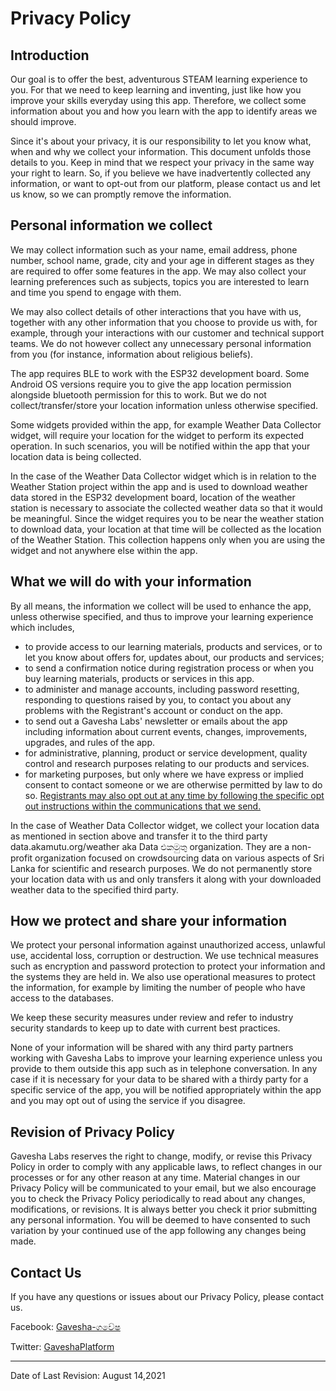 # Privacy Policy

## Introduction
Our goal is to offer the best, adventurous STEAM learning experience to you. 
For that we need to keep learning and inventing, just like how you improve your skills everyday using this app. 
Therefore, we collect some information about you and how you learn with the app to identify areas we should improve.

Since it's about your privacy, it is our responsibility to let you know what, when and why we collect your information. 
This document unfolds those details to you. Keep in mind that we respect your privacy in the same way your right to learn. 
So, if you believe we have inadvertently collected any information, or want to opt-out from our platform, 
please contact us and let us know, so we can promptly remove the information.

## Personal information we collect
We may collect information such as your name, email address, phone number, school name, grade, city and your age in different 
stages as they are required to offer some features in the app. 
We may also collect your learning preferences such as subjects, topics you are interested to learn and time you spend to engage with them.

We may also collect details of other interactions that you have with us, together with any other information that you 
choose to provide us with, for example, through your interactions with our customer and technical support teams. 
We do not however collect any unnecessary personal information from you (for instance, information about religious beliefs).

The app requires BLE to work with the ESP32 development board. Some Android OS versions require you to give the app location permission alongside bluetooth permission for this to work. But we do not collect/transfer/store your location information unless otherwise specified.

Some widgets provided within the app, for example Weather Data Collector widget, will require your location for the widget to perform its expected operation. In such scenarios, you will be notified within the app that your location data is being collected.

In the case of the Weather Data Collector widget which is in relation to the Weather Station project within the app and is used to download weather data stored in the ESP32 development board, location of the weather station is necessary to associate the collected weather data so that it would be meaningful. Since the widget requires you to be near the weather station to download data, your location at that time will be collected as the location of the Weather Station. This collection happens only when you are using the widget and not anywhere else within the app.

## What we will do with your information
By all means, the information we collect will be used to enhance the app, unless otherwise specified, and thus to improve your learning experience which includes,

- to provide access to our learning materials, products and services, or to let you know about offers for, 
updates about, our products and services;
- to send a confirmation notice during registration process or when you buy learning materials, products or services in this app.
- to administer and manage accounts, including password resetting, responding to questions raised by you, 
to contact you about any problems with the Registrant's account or conduct on the app.
- to send out a Gavesha Labs' newsletter or emails about the app including information about current events, changes, 
improvements, upgrades, and rules of the app.
- for administrative, planning, product or service development, quality control and research purposes relating to our products and services.
- for marketing purposes, but only where we have express or implied consent to contact someone or we are otherwise permitted by law to do so. 
<ins>Registrants may also opt out at any time by following the specific opt out instructions within the communications that we send.</ins>

In the case of Weather Data Collector widget, we collect your location data as mentioned in section above and transfer it to the third party <a>data.akamutu.org/weather</a> aka Data එකමුතු organization. They are a non-profit organization focused on crowdsourcing data on various aspects of Sri Lanka for scientific and research purposes. We do not permanently store your location data with us and only transfers it along with your downloaded weather data to the specified third party.

## How we protect and share your information
We protect your personal information against unauthorized access, unlawful use, accidental loss, corruption or destruction. 
We use technical measures such as encryption and password protection to protect your information and the systems they are held in. 
We also use operational measures to protect the information, for example by limiting the number of people who have access to the databases.

We keep these security measures under review and refer to industry security standards to keep up to date with current best practices.

None of your information will be shared with any third party partners working with Gavesha Labs to improve your 
learning experience unless you provide to them outside this app such as in telephone conversation. In any case if it is necessary for your data to be shared with a thirdy party for a specific service of the app, you will be notified appropriately within the app and you may opt out of using the service if you disagree.

## Revision of Privacy Policy
Gavesha Labs reserves the right to change, modify, or revise this Privacy Policy in order to comply with any applicable laws, 
to reflect changes in our processes or for any other reason at any time. Material changes in our Privacy Policy will be communicated 
to your email, but we also encourage you to check the Privacy Policy periodically to read about any changes, modifications, or revisions. 
It is always better you check it prior submitting any personal information. 
You will be deemed to have consented to such variation by your continued use of the app following any changes being made.

## Contact Us

If you have any questions or issues about our Privacy Policy, please contact us.



Facebook: [Gavesha-ගවේෂ](https://www.facebook.com/gaveshaEdtech/)

Twitter: [GaveshaPlatform](https://twitter.com/GaveshaEdtech)


---
Date of Last Revision: August 14,2021
